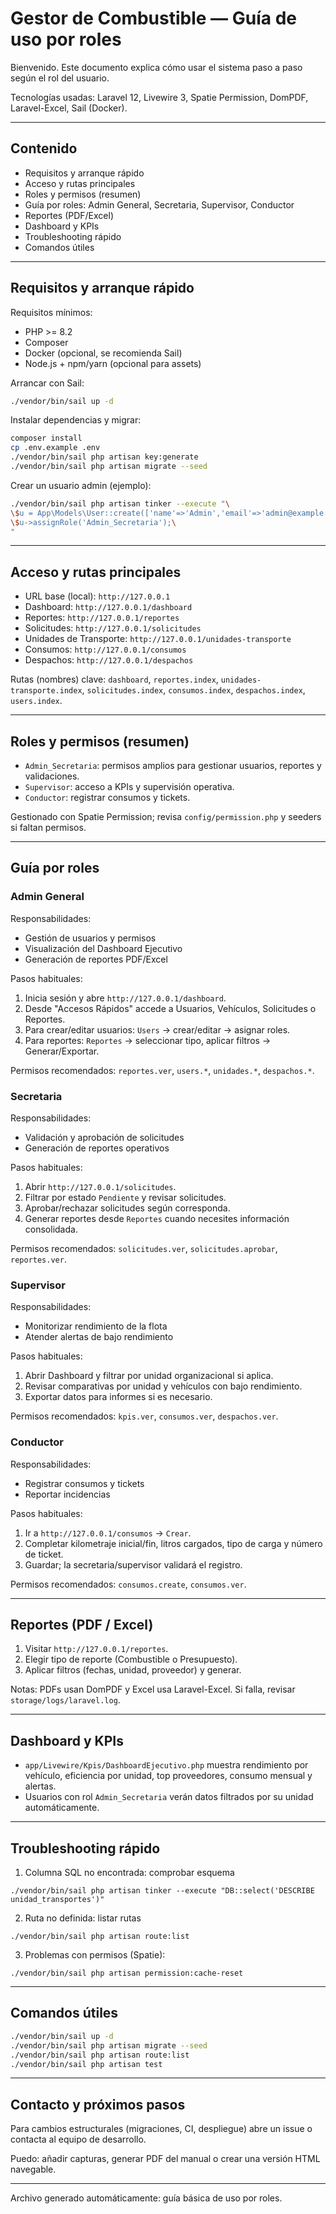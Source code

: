 # Gestor de Combustible — Guía de uso por roles

Bienvenido. Este documento explica cómo usar el sistema paso a paso según el rol del usuario.

Tecnologías usadas: Laravel 12, Livewire 3, Spatie Permission, DomPDF, Laravel-Excel, Sail (Docker).

---

## Contenido

- Requisitos y arranque rápido
- Acceso y rutas principales
- Roles y permisos (resumen)
- Guía por roles: Admin General, Secretaria, Supervisor, Conductor
- Reportes (PDF/Excel)
- Dashboard y KPIs
- Troubleshooting rápido
- Comandos útiles

---

## Requisitos y arranque rápido

Requisitos mínimos:

- PHP >= 8.2
- Composer
- Docker (opcional, se recomienda Sail)
- Node.js + npm/yarn (opcional para assets)

Arrancar con Sail:

```bash
./vendor/bin/sail up -d
```

Instalar dependencias y migrar:

```bash
composer install
cp .env.example .env
./vendor/bin/sail php artisan key:generate
./vendor/bin/sail php artisan migrate --seed
```

Crear un usuario admin (ejemplo):

```bash
./vendor/bin/sail php artisan tinker --execute "\
\$u = App\Models\User::create(['name'=>'Admin','email'=>'admin@example.com','password'=>bcrypt('secret')]);\
\$u->assignRole('Admin_Secretaria');\
"
```

---

## Acceso y rutas principales

- URL base (local): `http://127.0.0.1`
- Dashboard: `http://127.0.0.1/dashboard`
- Reportes: `http://127.0.0.1/reportes`
- Solicitudes: `http://127.0.0.1/solicitudes`
- Unidades de Transporte: `http://127.0.0.1/unidades-transporte`
- Consumos: `http://127.0.0.1/consumos`
- Despachos: `http://127.0.0.1/despachos`

Rutas (nombres) clave: `dashboard`, `reportes.index`, `unidades-transporte.index`, `solicitudes.index`, `consumos.index`, `despachos.index`, `users.index`.

---

## Roles y permisos (resumen)

- `Admin_Secretaria`: permisos amplios para gestionar usuarios, reportes y validaciones.
- `Supervisor`: acceso a KPIs y supervisión operativa.
- `Conductor`: registrar consumos y tickets.

Gestionado con Spatie Permission; revisa `config/permission.php` y seeders si faltan permisos.

---

## Guía por roles

### Admin General

Responsabilidades:
- Gestión de usuarios y permisos
- Visualización del Dashboard Ejecutivo
- Generación de reportes PDF/Excel

Pasos habituales:
1. Inicia sesión y abre `http://127.0.0.1/dashboard`.
2. Desde "Accesos Rápidos" accede a Usuarios, Vehículos, Solicitudes o Reportes.
3. Para crear/editar usuarios: `Users` → crear/editar → asignar roles.
4. Para reportes: `Reportes` → seleccionar tipo, aplicar filtros → Generar/Exportar.

Permisos recomendados: `reportes.ver`, `users.*`, `unidades.*`, `despachos.*`.

### Secretaria

Responsabilidades:
- Validación y aprobación de solicitudes
- Generación de reportes operativos

Pasos habituales:
1. Abrir `http://127.0.0.1/solicitudes`.
2. Filtrar por estado `Pendiente` y revisar solicitudes.
3. Aprobar/rechazar solicitudes según corresponda.
4. Generar reportes desde `Reportes` cuando necesites información consolidada.

Permisos recomendados: `solicitudes.ver`, `solicitudes.aprobar`, `reportes.ver`.

### Supervisor

Responsabilidades:
- Monitorizar rendimiento de la flota
- Atender alertas de bajo rendimiento

Pasos habituales:
1. Abrir Dashboard y filtrar por unidad organizacional si aplica.
2. Revisar comparativas por unidad y vehículos con bajo rendimiento.
3. Exportar datos para informes si es necesario.

Permisos recomendados: `kpis.ver`, `consumos.ver`, `despachos.ver`.

### Conductor

Responsabilidades:
- Registrar consumos y tickets
- Reportar incidencias

Pasos habituales:
1. Ir a `http://127.0.0.1/consumos` → `Crear`.
2. Completar kilometraje inicial/fin, litros cargados, tipo de carga y número de ticket.
3. Guardar; la secretaria/supervisor validará el registro.

Permisos recomendados: `consumos.create`, `consumos.ver`.

---

## Reportes (PDF / Excel)

1. Visitar `http://127.0.0.1/reportes`.
2. Elegir tipo de reporte (Combustible o Presupuesto).
3. Aplicar filtros (fechas, unidad, proveedor) y generar.

Notas: PDFs usan DomPDF y Excel usa Laravel-Excel. Si falla, revisar `storage/logs/laravel.log`.

---

## Dashboard y KPIs

- `app/Livewire/Kpis/DashboardEjecutivo.php` muestra rendimiento por vehículo, eficiencia por unidad, top proveedores, consumo mensual y alertas.
- Usuarios con rol `Admin_Secretaria` verán datos filtrados por su unidad automáticamente.

---

## Troubleshooting rápido

1. Columna SQL no encontrada: comprobar esquema
```
./vendor/bin/sail php artisan tinker --execute "DB::select('DESCRIBE unidad_transportes')"
```
2. Ruta no definida: listar rutas
```
./vendor/bin/sail php artisan route:list
```
3. Problemas con permisos (Spatie):
```
./vendor/bin/sail php artisan permission:cache-reset
```

---

## Comandos útiles

```bash
./vendor/bin/sail up -d
./vendor/bin/sail php artisan migrate --seed
./vendor/bin/sail php artisan route:list
./vendor/bin/sail php artisan test
```

---

## Contacto y próximos pasos

Para cambios estructurales (migraciones, CI, despliegue) abre un issue o contacta al equipo de desarrollo.

Puedo: añadir capturas, generar PDF del manual o crear una versión HTML navegable.

---

Archivo generado automáticamente: guía básica de uso por roles.
